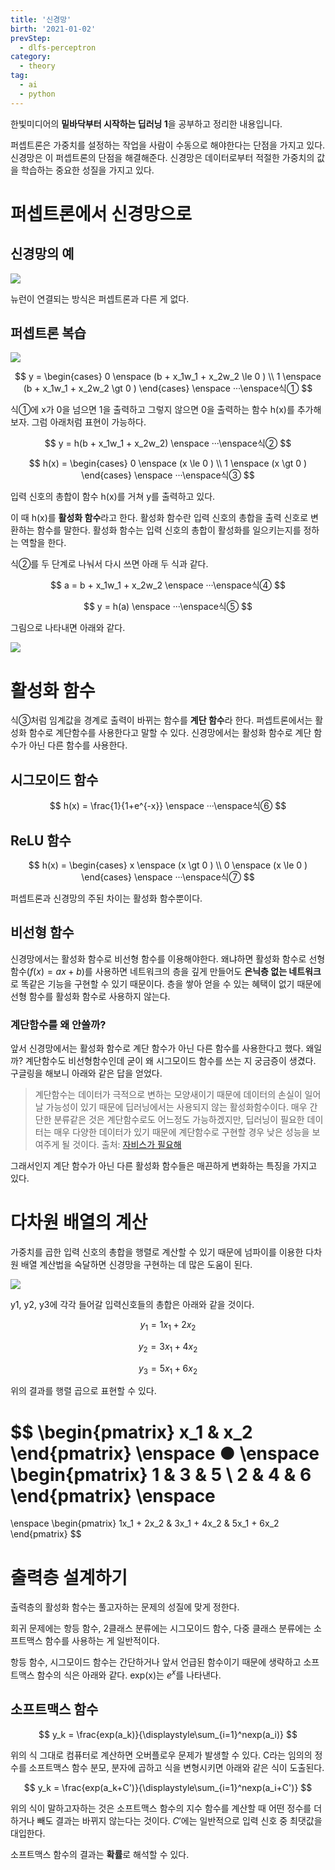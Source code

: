 ```yaml
---
title: '신경망'
birth: '2021-01-02'
prevStep:
  - dlfs-perceptron
category:
  - theory
tag:
  - ai
  - python
---
```


한빛미디어의 **밑바닥부터 시작하는 딥러닝 1**을 공부하고 정리한 내용입니다.

퍼셉트론은 가중치를 설정하는 작업을 사람이 수동으로 해야한다는 단점을 가지고 있다. 신경망은 이 퍼셉트론의 단점을 해결해준다. 신경망은 데이터로부터 적절한 가중치의 값을 학습하는 중요한 성질을 가지고 있다.

# 퍼셉트론에서 신경망으로

## 신경망의 예

![](https://images.velog.io/images/ordidxzero/post/4856c1f7-fc55-43bb-b34d-ba3ed42efcaa/Screen%20Shot%202021-01-02%20at%2019.55.17.png)

뉴런이 연결되는 방식은 퍼셉트론과 다른 게 없다.

## 퍼셉트론 복습

![](https://images.velog.io/images/ordidxzero/post/653f1eed-d8a5-4153-b138-d186964372fb/Screen%20Shot%202021-01-02%20at%2020.02.52.png)

$$
y =
\begin{cases}
   0 \enspace (b + x_1w_1 + x_2w_2 \le 0 ) \\
   1 \enspace (b + x_1w_1 + x_2w_2 \gt 0 )
\end{cases}
\enspace
···\enspace식①
$$

식①에 x가 0을 넘으면 1을 출력하고 그렇지 않으면 0을 출력하는 함수 h(x)를 추가해보자. 그럼 아래처럼 표현이 가능하다.

$$
y = h(b + x_1w_1 + x_2w_2)
\enspace
···\enspace식②
$$

$$
h(x) =
\begin{cases}
   0 \enspace (x \le 0 ) \\
   1 \enspace (x \gt 0 )
\end{cases}
\enspace
···\enspace식③
$$

입력 신호의 총합이 함수 h(x)를 거쳐 y를 출력하고 있다.

이 때 h(x)를 **활성화 함수**라고 한다. 활성화 함수란 입력 신호의 총합을 출력 신호로 변환하는 함수를 말한다. 활성화 함수는 입력 신호의 총합이 활성화를 일으키는지를 정하는 역할을 한다.

식②를 두 단계로 나눠서 다시 쓰면 아래 두 식과 같다.

$$
a = b + x_1w_1 + x_2w_2
\enspace
···\enspace식④
$$

$$
y = h(a)
\enspace
···\enspace식⑤
$$

그림으로 나타내면 아래와 같다.

![](https://images.velog.io/images/ordidxzero/post/a4f39391-1b1e-41fd-9f7b-afee8bbaba52/Screen%20Shot%202021-01-02%20at%2020.16.38.png)

# 활성화 함수

식③처럼 임계값을 경계로 출력이 바뀌는 함수를 **계단 함수**라 한다.
퍼셉트론에서는 활성화 함수로 계단함수를 사용한다고 말할 수 있다.
신경망에서는 활성화 함수로 계단 함수가 아닌 다른 함수를 사용한다.

## 시그모이드 함수

$$
h(x) = \frac{1}{1+e^{-x}}
\enspace
···\enspace식⑥
$$

## ReLU 함수

$$
h(x) =
\begin{cases}
   x \enspace (x \gt 0 ) \\
   0 \enspace (x \le 0 )
\end{cases}
\enspace
···\enspace식⑦
$$

퍼셉트론과 신경망의 주된 차이는 활성화 함수뿐이다.

## 비선형 함수

신경망에서는 활성화 함수로 비선형 함수를 이용해야한다. 왜냐하면 활성화 함수로 선형 함수($f(x) = ax + b$)를 사용하면 네트워크의 층을 깊게 만들어도 **은닉층 없는 네트워크**로 똑같은 기능을 구현할 수 있기 때문이다. 층을 쌓아 얻을 수 있는 혜택이 없기 때문에 선형 함수를 활성화 함수로 사용하지 않는다.

### 계단함수를 왜 안쓸까?

앞서 신경망에서는 활성화 함수로 계단 함수가 아닌 다른 함수를 사용한다고 했다. 왜일까?
계단함수도 비선형함수인데 굳이 왜 시그모이드 함수를 쓰는 지 궁금증이 생겼다. 구글링을 해보니 아래와 같은 답을 얻었다.

> 계단함수는 데이터가 극적으로 변하는 모양새이기 때문에 데이터의 손실이 일어날 가능성이 있기 때문에 딥러닝에서는 사용되지 않는 활성화함수이다. 매우 간단한 분류같은 것은 계단함수로도 어느정도 가능하겠지만, 딥러닝이 필요한 데이터는 매우 다양한 데이터가 있기 때문에 계단함수로 구현할 경우 낮은 성능을 보여주게 될 것이다.
> 출처: [자비스가 필요해](https://needjarvis.tistory.com/564)

그래서인지 계단 함수가 아닌 다른 활성화 함수들은 매끈하게 변화하는 특징을 가지고 있다.

# 다차원 배열의 계산

가중치를 곱한 입력 신호의 총합을 행렬로 계산할 수 있기 때문에 넘파이를 이용한 다차원 배열 계산법을 숙달하면 신경망을 구현하는 데 많은 도움이 된다.

![](https://images.velog.io/images/ordidxzero/post/4ddea752-a292-48d2-9708-82dd67313119/Screen%20Shot%202021-01-02%20at%2021.03.10.png)

y1, y2, y3에 각각 들어갈 입력신호들의 총합은 아래와 같을 것이다.

$$
y_1 = 1x_1 + 2x_2
$$

$$
y_2 = 3x_1 + 4x_2
$$

$$
y_3 = 5x_1 + 6x_2
$$

위의 결과를 행렬 곱으로 표현할 수 있다.

$$
\begin{pmatrix}
   x_1 & x_2
\end{pmatrix}
\enspace
●
\enspace
\begin{pmatrix}
   1 & 3 & 5 \\
   2 & 4 & 6
\end{pmatrix}
\enspace
=
\enspace
\begin{pmatrix}
   1x_1 + 2x_2 & 3x_1 + 4x_2 & 5x_1 + 6x_2
\end{pmatrix}
$$

# 출력층 설계하기

출력층의 활성화 함수는 풀고자하는 문제의 성질에 맞게 정한다.

회귀 문제에는 항등 함수, 2클래스 분류에는 시그모이드 함수, 다중 클래스 분류에는 소프트맥스 함수를 사용하는 게 일반적이다.

항등 함수, 시그모이드 함수는 간단하거나 앞서 언급된 함수이기 때문에 생략하고 소프트맥스 함수의 식은 아래와 같다. exp(x)는 $e^x$를 나타낸다.

## 소프트맥스 함수

$$
y_k = \frac{exp(a_k)}{\displaystyle\sum_{i=1}^nexp(a_i)}
$$

위의 식 그대로 컴퓨터로 계산하면 오버플로우 문제가 발생할 수 있다. C라는 임의의 정수를 소프트맥스 함수 분모, 분자에 곱하고 식을 변형시키면 아래와 같은 식이 도출된다.

$$
y_k = \frac{exp(a_k+C')}{\displaystyle\sum_{i=1}^nexp(a_i+C')}
$$

위의 식이 말하고자하는 것은 소프트맥스 함수의 지수 함수를 계산할 때 어떤 정수를 더하거나 빼도 결과는 바뀌지 않는다는 것이다. $C'$에는 일반적으로 입력 신호 중 최댓값을 대입한다.

소프트맥스 함수의 결과는 **확률**로 해석할 수 있다.
